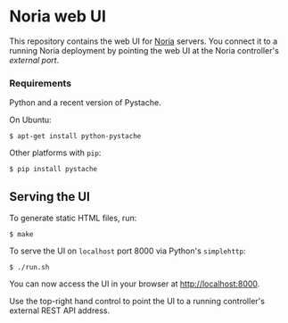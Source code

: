# Noria web UI
This repository contains the web UI for [Noria](https://github.com/mit-pdos/noria)
servers. You connect it to a running Noria deployment by pointing the web UI at the
Noria controller's _external port_.

### Requirements
Python and a recent version of Pystache.

On Ubuntu:
```
$ apt-get install python-pystache
```
Other platforms with `pip`:
```
$ pip install pystache
```

## Serving the UI

To generate static HTML files, run:
```
$ make
```

To serve the UI on `localhost` port 8000 via Python's `simplehttp`:
```
$ ./run.sh
```

You can now access the UI in your browser at
[http://localhost:8000](http://localhost:8000).

Use the top-right hand control to point the UI to a running controller's
external REST API address.

